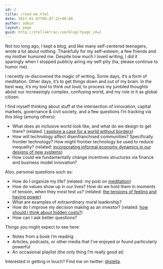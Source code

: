 ```yaml
---
id: 2
title: /read-me.html
date: 2017-01-07T06:47:12+00:00
author: admin
layout: page
guid: http://stellaktran.com/blog/?page_id=2
---
```

Not too long ago, I kept a blog, and like many self-centered teenagers, wrote a lot about nothing. Thankfully for my self-esteem, a few friends and my mother humored me. Despite how much I loved writing, I did it sparingly when I stopped publicly airing my self-pity (ha, please continue to humor me).

I recently re-discovered the magic of writing. Some days, it&#8217;s a form of meditation. Other days, it&#8217;s to get things down and out of my brain. In the best way, it&#8217;s my tool to think out loud, to process my jumbled thoughts about our increasingly complex, confusing world, and my role in it as global citizen.

I find myself thinking about stuff at the intersection of innovation, capital markets, governance & civil society, and a few questions I&#8217;m tracking via this blog (among others):

  * What does an inclusive world look like, and what do we design to get there? (related: [I explore a case for a world without borders](https://stellaktran.com/blog/whats-our-responsibility/))
  * How will technology affect disenfranchised communities? Specifically frontier technology? How might frontier technology be used to reduce inequality? (related: [incorporating informal economy dynamics in our designs of new systems](https://stellaktran.com/blog/informal-economy/))
  * How could we fundamentally change incentives structures via finance and business model innovation?

Also, personal questions such as:

  * How do I organize my life? (related: my post on [meditation](https://stellaktran.com/blog/eat-your-vegetables/))
  * How do values show up in our lives? How do we hold them in moments of tension, when they most test us? (related: [the tensions of feeling and having power](https://stellaktran.com/blog/experiencing-power/))
  * What are examples of extraordinary moral leadership?
  * How do I improve my decision making as an investor? (related: [how should I think about hidden costs?](https://stellaktran.com/blog/looking-for-hidden-costs/))
  * How can I ask better questions?

Things you might expect to see here:

  * Notes from a book I&#8217;m reading
  * Articles, podcasts, or other media that I&#8217;ve enjoyed or found particularly powerful
  * An occasional playlist (the only thing I&#8217;m really good at)

Interested in getting in touch? Find me on twitter: [@stella](https://twitter.com/stella).